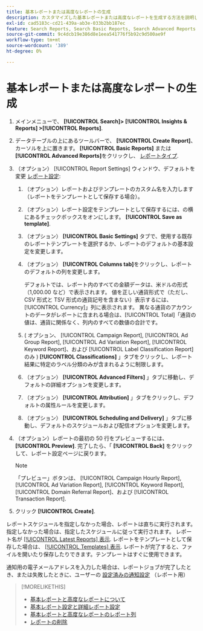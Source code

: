 ```yaml
---
title: 基本レポートまたは高度なレポートの生成
description: カスタマイズした基本レポートまたは高度なレポートを生成する方法を説明します。
exl-id: cad5183c-cd21-439a-ab3e-033b2bb187ec
feature: Search Reports, Search Basic Reports, Search Advanced Reports
source-git-commit: 9c4dcb19e386d8e1eea541776f5b92c9d500ae9f
workflow-type: tm+mt
source-wordcount: '389'
ht-degree: 0%

---
```


# 基本レポートまたは高度なレポートの生成

1. メインメニューで、 **[!UICONTROL Search]> [!UICONTROL Insights & Reports] >[!UICONTROL Reports]**.

1. データテーブルの上にあるツールバーで、 **[!UICONTROL Create Report]**、カーソルを上に置きます。 **[!UICONTROL Basic Reports]** または **[!UICONTROL Advanced Reports]**&#x200B;をクリックし、 [レポートタイプ](/help/search-social-commerce/reports/management/basic-advanced/basic-advanced-report-about.md).

1. （オプション） [!UICONTROL Report Settings] ウィンドウ、デフォルトを変更 [レポート設定](basic-advanced-report-settings.md):

   1. （オプション）レポートおよびテンプレートのカスタム名を入力します（レポートをテンプレートとして保存する場合）。

   1. （オプション）レポート設定をテンプレートとして保存するには、の横にあるチェックボックスをオンにします。 **[!UICONTROL Save as template]**.

   1. （オプション） **[!UICONTROL Basic Settings]** タブで、使用する既存のレポートテンプレートを選択するか、レポートのデフォルトの基本設定を変更します。

   1. （オプション） **[!UICONTROL Columns tab]**&#x200B;をクリックし、レポートのデフォルトの列を変更します。

      デフォルトでは、レポート内のすべての金額データは、米ドルの形式（1,000.00 など）で表示されます。 値を正しい通貨形式で（ただし、CSV 形式と TSV 形式の通貨記号を含まない）表示するには、[!UICONTROL Currency]」列に表示されます。 異なる通貨のアカウントのデータがレポートに含まれる場合は、[!UICONTROL Total]「通貨の値は、通貨に関係なく、列内のすべての数値の合計です。

   1. ( オプション、 [!UICONTROL Campaign Report], [!UICONTROL Ad Group Report], [!UICONTROL Ad Variation Report], [!UICONTROL Keyword Report]、および [!UICONTROL Label Classification Report] のみ ) **[!UICONTROL Classifications]** 」タブをクリックし、レポート結果に特定のラベル分類のみが含まれるように制限します。

   1. （オプション） **[!UICONTROL Advanced Filters]** 」タブに移動し、デフォルトの詳細オプションを変更します。

   1. （オプション） **[!UICONTROL Attribution]** 」タブをクリックし、デフォルトの属性ルールを変更します。

   1. （オプション） **[!UICONTROL Scheduling and Delivery]** 」タブに移動し、デフォルトのスケジュールおよび配信オプションを変更します。

1. （オプション）レポートの最初の 50 行をプレビューするには、 **[!UICONTROL Preview]**. 完了したら、「 **[!UICONTROL Back]** をクリックして、レポート設定ページに戻ります。

   >[!NOTE]
   >
   >「プレビュー」ボタンは、 [!UICONTROL Campaign Hourly Report], [!UICONTROL Ad Variation Report], [!UICONTROL Keyword Report], [!UICONTROL Domain Referral Report]、および [!UICONTROL Transaction Report].

1. クリック **[!UICONTROL Create]**.

レポートスケジュールを指定しなかった場合、レポートは直ちに実行されます。指定しなかった場合は、指定したスケジュールに従って実行されます。 レポート名が [[!UICONTROL Latest Reports] 表示](/help/search-social-commerce/reports/report-about.md). レポートをテンプレートとして保存した場合は、 [[!UICONTROL Templates] 表示](/help/search-social-commerce/reports/report-about.md). レポートが完了すると、ファイルを開いたり保存したりできます。テンプレートはすぐに使用できます。

通知用の電子メールアドレスを入力した場合は、レポートジョブが完了したとき、または失敗したときに、ユーザーの [設定済みの通知設定](/help/search-social-commerce/notifications/notification-edit.md) （レポート用）

>[!MORELIKETHIS]
>
>* [基本レポートと高度なレポートについて](/help/search-social-commerce/reports/management/basic-advanced/basic-advanced-report-about.md)
>* [基本レポート設定と詳細レポート設定](/help/search-social-commerce/reports/management/basic-advanced/basic-advanced-report-settings.md)
>* [基本レポートと高度なレポートのレポート列](/help/search-social-commerce/reports/management/basic-advanced/basic-advanced-report-columns.md)
>* [レポートの削除](/help/search-social-commerce/reports/management/report-delete.md)
